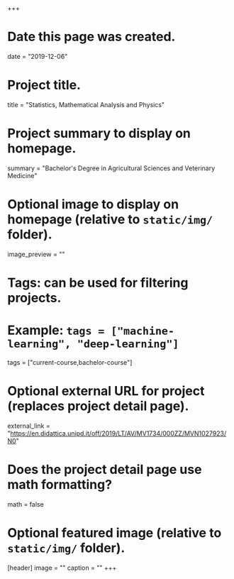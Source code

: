 +++
# Date this page was created.
date = "2019-12-06"

# Project title.
title = "Statistics, Mathematical Analysis and Physics"

# Project summary to display on homepage.
summary = "Bachelor's Degree in Agricultural Sciences and Veterinary Medicine"

# Optional image to display on homepage (relative to `static/img/` folder).
image_preview = ""

# Tags: can be used for filtering projects.
# Example: `tags = ["machine-learning", "deep-learning"]`
tags = ["current-course,bachelor-course"]

# Optional external URL for project (replaces project detail page).
external_link = "https://en.didattica.unipd.it/off/2019/LT/AV/MV1734/000ZZ/MVN1027923/N0"

# Does the project detail page use math formatting?
math = false

# Optional featured image (relative to `static/img/` folder).
[header]
image = ""
caption = ""
+++
